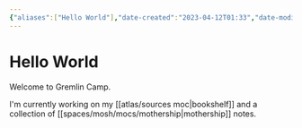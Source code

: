 ```yaml
---
{"aliases":["Hello World"],"date-created":"2023-04-12T01:33","date-modified":"2023-04-18T13:36","dg-home":true,"dg-publish":true,"linter-yaml-title-alias":"Hello World","tags":["gardenEntry"],"title":"Hello World","permalink":"/garden/","dgPassFrontmatter":true}
---
```



# Hello World

Welcome to Gremlin Camp.

I'm currently working on my [[atlas/sources moc\|bookshelf]] and a collection of [[spaces/mosh/mocs/mothership\|mothership]] notes.
